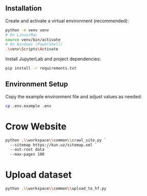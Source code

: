 ## Installation

Create and activate a virtual environment (recommended):

```bash
python -m venv venv
# On Linux/Mac
source venv/bin/activate
# On Windows (PowerShell)
.\venv\Scripts\Activate
```

Install JupyterLab and project dependencies:

```bash
pip install -r requirements.txt
```

## Environment Setup

Copy the example environment file and adjust values as needed:

```bash
cp .env.example .env
```

# Crow Website

```bash
python .\\workspace\\common\\crawl_site.py `
  --sitemap https://kun.uz/sitemap.xml `
  --out-root data `
  --max-pages 100
```

# Upload dataset

```bash
python .\\workspace\\common\\upload_to_hf.py
```
